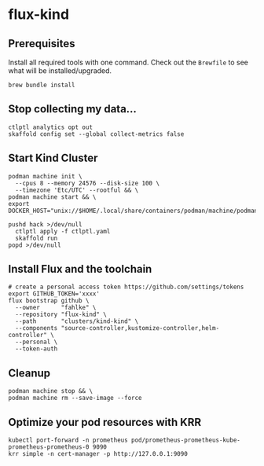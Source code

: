 # flux-kind

## Prerequisites

Install all required tools with one command. Check out the `Brewfile` to see what will be installed/upgraded.

```
brew bundle install
```

## Stop collecting my data...

```
ctlptl analytics opt out
skaffold config set --global collect-metrics false
```

## Start Kind Cluster

```
podman machine init \
  --cpus 8 --memory 24576 --disk-size 100 \
  --timezone 'Etc/UTC' --rootful && \
podman machine start && \
export DOCKER_HOST="unix://$HOME/.local/share/containers/podman/machine/podman.sock"

pushd hack >/dev/null
  ctlptl apply -f ctlptl.yaml
  skaffold run
popd >/dev/null
```

## Install Flux and the toolchain

```
# create a personal access token https://github.com/settings/tokens
export GITHUB_TOKEN='xxxx'
flux bootstrap github \
  --owner      "fahlke" \
  --repository "flux-kind" \
  --path       "clusters/kind-kind" \
  --components "source-controller,kustomize-controller,helm-controller" \
  --personal \
  --token-auth
```

## Cleanup

```
podman machine stop && \
podman machine rm --save-image --force
```

## Optimize your pod resources with KRR

```
kubectl port-forward -n prometheus pod/prometheus-prometheus-kube-prometheus-prometheus-0 9090
krr simple -n cert-manager -p http://127.0.0.1:9090
```
